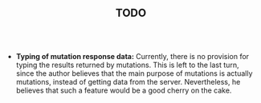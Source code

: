 <h2 align="center">TODO</h2>
<br>
<br>

- **Typing of mutation response data:** Currently, there is no provision for typing the results returned by mutations. This is left to the last turn, 
since the author believes that the main purpose of mutations is actually mutations, instead of getting data from the server. Nevertheless, he believes 
that such a feature would be a good cherry on the cake.
